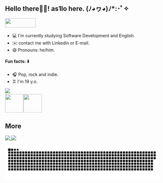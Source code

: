 ## Hello there👋🏻!  as1lo here.   (ﾉ◕ヮ◕)ﾉ*:･ﾟ✧
<div>
  <img height="30" width="100" src="https://media.giphy.com/media/SDPuwz7S8lFvhDxMDa/giphy.gif" >
</div>

- 💻 I'm currently studying Software Development and English.
- ✉️ contact me with Linkedin or E-mail.
- 😄 Pronouns: he/him.

#### Fun facts: ⬇️
- 🎧 Pop, rock and indie.
- ♊ I'm 19 y.o.
 <img height="50cm" src="https://user-images.githubusercontent.com/99282105/159739835-eafdbd6d-d8dd-4bc9-86c7-a97f13e53ad2.png">
<div>
  <img height="60" width="60" src="https://media.giphy.com/media/IizHZy80WZbkmHiaVP/giphy.gif"><img height="60" width="60" src="https://media.giphy.com/media/dup6jDyj6Yk6z5M8nN/giphy.gif">
  
## More
</div>
<div>
  <a href="https://br.linkedin.com/in/aislan-mota-719799234/en?trk=people-guest_people_search-card"><img src="https://img.shields.io/badge/LinkedIn-0077B5?style=for-the-badge&logo=linkedin&logoColor=white">
  <a href="aislanmota0@gmail.com"><img src="https://img.shields.io/badge/Gmail-D14836?style=for-the-badge&logo=gmail&logoColor=white">
        
</div>
   
![Snake animation](https://github.com/as1lo/as1lo/blob/output/github-contribution-grid-snake.svg)
